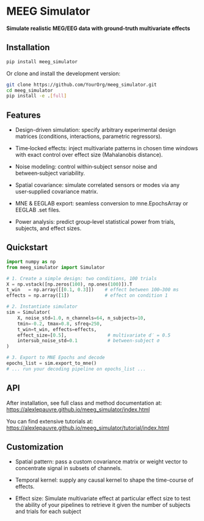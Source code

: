 # MEEG Simulator

**Simulate realistic MEG/EEG data with ground-truth multivariate effects**

## Installation

```bash
pip install meeg_simulator
```

Or clone and install the development version:

```bash
git clone https://github.com/YourOrg/meeg_simulator.git
cd meeg_simulator
pip install -e .[full]
```

## Features

- Design-driven simulation: specify arbitrary experimental design matrices (conditions, interactions, parametric regressors).

- Time‑locked effects: inject multivariate patterns in chosen time windows with exact control over effect size (Mahalanobis distance).

- Noise modeling: control within‑subject sensor noise and between‑subject variability.

- Spatial covariance: simulate correlated sensors or modes via any user‑supplied covariance matrix.

- MNE & EEGLAB export: seamless conversion to mne.EpochsArray or EEGLAB .set files.

- Power analysis: predict group‑level statistical power from trials, subjects, and effect sizes.

## Quickstart
```python
import numpy as np
from meeg_simulator import Simulator

# 1. Create a simple design: two conditions, 100 trials
X = np.vstack([np.zeros(100), np.ones(100)]).T  
t_win   = np.array([[0.1, 0.3]])    # effect between 100–300 ms
effects = np.array([1])             # effect on condition 1

# 2. Instantiate simulator
sim = Simulator(
    X, noise_std=1.0, n_channels=64, n_subjects=10,
    tmin=-0.2, tmax=0.8, sfreq=250,
    t_win=t_win, effects=effects,
    effect_size=[0.5],               # multivariate d′ = 0.5
    intersub_noise_std=0.1           # between-subject σ
)

# 3. Export to MNE Epochs and decode
epochs_list = sim.export_to_mne()
# ... run your decoding pipeline on epochs_list ...
```

## API
After installation, see full class and method documentation at: https://alexlepauvre.github.io/meeg_simulator/index.html

You can find extensive tutorials at:
https://alexlepauvre.github.io/meeg_simulator/tutorial/index.html

## Customization

- Spatial pattern: pass a custom covariance matrix or weight vector to concentrate signal in subsets of channels.

- Temporal kernel: supply any causal kernel to shape the time-course of effects.

- Effect size: Simulate multivariate effect at particular effect size to test the ability of your pipelines to retrieve it given the number of subjects and trials for each subject